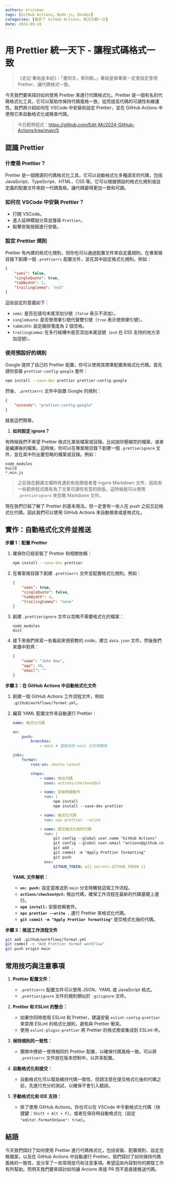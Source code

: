 ```yaml
---
authors: elvismao
tags: [GitHub Actions, Node.js, DevOps]
categories: [看好了 GitHub Actions，我只示範一次]
date: 2024-09-18
---
```


# 用 Prettier 統一天下 - 讓程式碼格式一致

> 《史記·秦始皇本紀》：「書同文，車同軌。」秦始皇做專案一定會設定會用 Prettier，讓代碼格式一致。

今天我們要來探討如何使用 Prettier 來進行代碼格式化。Prettier 是一個有名的代碼格式化工具，它可以幫助你保持代碼風格一致，從而提高代碼的可讀性和維護性。我們將介紹如何在 VSCode 中安裝和設定 Prettier，並在 GitHub Actions 中使用它來自動格式化或檢查代碼。

> 今日範例程式：<https://github.com/Edit-Mr/2024-GitHub-Actions/tree/main/5>

## 認識 Prettier

### 什麼是 Prettier？

Prettier 是一個開源的代碼格式化工具，它可以自動格式化多種語言的代碼，包括 JavaScript、TypeScript、HTML、CSS 等。它可以根據預設的格式化規則或自定義的配置文件來統一代碼風格，讓代碼變得更加一致和可讀。

### 如何在 VSCode 中安裝 Prettier？

-   打開 VSCode。
-   進入延伸模組分頁並搜尋 `Prettier`。
-   點擊安裝按鈕進行安裝。

### 設定 Prettier 規則

Prettier 有內建的格式化規則，但你也可以通過配置文件來自定義規則。在專案根目錄下創建一個 `.prettierrc` 配置文件，並在其中設定格式化規則。例如：

```json
{
    "semi": false,
    "singleQuote": true,
    "tabWidth": 2,
    "trailingComma": "es5"
}
```

這些設定的意義如下：

-   `semi`: 是否在語句末尾添加分號（`false` 表示不添加）。
-   `singleQuote`: 是否使用單引號代替雙引號（`true` 表示使用單引號）。
-   `tabWidth`: 設定縮排寬度為 2 個空格。
-   `trailingComma`: 在多行結構中是否添加末尾逗號（`es5` 在 ES5 支持的地方添加逗號）。

### 使用預設好的規則

Google 提供了自己的 Prettier 配置，你可以使用其標準配置來格式化代碼。首先請你安裝 `prettier-config-google` 套件：

```bash
npm install --save-dev prettier prettier-config-google
```

然後，`.prettierrc` 文件中設置 Google 的規則：

```json
{
    "extends": "prettier-config-google"
}
```

就是這們簡單。

1. **如何設定 ignore？**

有時候我們不希望 Prettier 格式化某些檔案或目錄。比如說你壓縮完的檔案，或者是編譯後的檔案。這時候，你可以在專案根目錄下創建一個 `.prettierignore` 文件，並在其中列出要忽略的檔案或目錄。例如：

```
node_modules
build
*.min.js
```

> 之前我在翻譯文檔時有遇到有些開發者會 ingore Markdown 文件，因為有一些範例程式碼有為了文章可讀性有意的排版，這時候就可以使用 `.prettierignore` 來忽略 Markdown 文件。

現在我們已經了解了 Prettier 的基本用法。但一定會有一些人在 push 之前忘記格式化代碼。因此我們可以使用 GitHub Actions 來自動檢查或是格式化。

## 實作：自動格式化文件並推送

**步驟 1：配置 Prettier**

1. 確保你已經安裝了 Prettier 和相關依賴：

    ```bash
    npm install --save-dev prettier
    ```

2. 在專案根目錄下創建 `.prettierrc` 文件並配置格式化規則。例如：

    ```json
    {
        "semi": true,
        "singleQuote": false,
        "tabWidth": 4,
        "trailingComma": "none"
    }
    ```

3. 創建 `.prettierignore` 文件以忽略不需要格式化的檔案：

    ```
    node_modules
    dist
    ```

4. 接下來我們來寫一些看起來很邪教的 code，建立 `data.json` 文件，然後我們來置中對齊：

    ```json
    {
        "name": "John Doe",
        "age": 30,
        "email": ""
    }
    ```

**步驟 2：在 GitHub Actions 中自動格式化文件**

1. 創建一個 GitHub Actions 工作流程文件，例如 `.github/workflows/format.yml`。

2. 編寫 YAML 配置文件來自動運行 Prettier：

    ```yaml
    name: 格式化代碼

    on:
        push:
            branches:
                - main # 當推送到 main 分支時觸發

    jobs:
        format:
            runs-on: ubuntu-latest

            steps:
                - name: 檢出代碼
                  uses: actions/checkout@v3

                - name: 安裝依賴套件
                  run: |
                      npm install
                      npm install --save-dev prettier

                - name: 格式化代碼
                  run: npx prettier --write .

                - name: 提交格式化後的代碼
                  run: |
                      git config --global user.name "GitHub Actions"
                      git config --global user.email "actions@github.com"
                      git add .
                      git commit -m "Apply Prettier formatting"
                      git push
                  env:
                      GITHUB_TOKEN: ${{ secrets.GITHUB_TOKEN }}
    ```

    **YAML 文件解析：**

    - **`on: push:`** 設定當推送到 `main` 分支時觸發這個工作流程。
    - **`actions/checkout@v3:`** 檢出代碼，確保工作流程在最新的代碼基礎上運行。
    - **`npm install:`** 安裝依賴套件。
    - **`npx prettier --write .`** 運行 Prettier 來格式化代碼。
    - **`git commit -m "Apply Prettier formatting"`** 提交格式化後的代碼。

**步驟 3：推送工作流程文件**

```bash
git add .github/workflows/format.yml
git commit -m "Add Prettier format workflow"
git push origin main
```

## 常用技巧與注意事項

1. **Prettier 配置文件：**

    - `.prettierrc` 配置文件可以使用 JSON、YAML 或 JavaScript 格式。
    - `.prettierignore` 文件的規則類似於 `.gitignore` 文件。

2. **Prettier 和 ESLint 的整合：**

    - 如果你同時使用 ESLint 和 Prettier，建議安裝 `eslint-config-prettier` 來禁用 ESLint 的格式化規則，避免與 Prettier 衝突。
    - 使用 `eslint-plugin-prettier` 將 Prettier 的格式檢查集成到 ESLint 中。

3. **保持規則的一致性：**

    - 團隊中應統一使用相同的 Prettier 配置，以確保代碼風格一致。可以將 `.prettierrc` 文件放在版本控制中，以共享配置。

4. **自動格式化和提交：**

    - 自動格式化可以幫助維持代碼一致性，但請注意在提交格式化後的代碼之前，先進行充分的測試，以確保不會引入錯誤。

5. **手動格式化和 IDE 支持：**
    - 除了使用 GitHub Actions，你也可以在 VSCode 中手動格式化代碼（快捷鍵：`Shift + Alt + F`），或者在保存時自動格式化（設定 `"editor.formatOnSave": true`）。

## 結語

今天我們探討了如何使用 Prettier 進行代碼格式化，包括安裝、配置規則、設定忽略檔案，以及在 GitHub Actions 中自動運行 Prettier。我們探討了如何保持代碼風格的一致性，並分享了一些常用技巧和注意事項。希望這些內容對你的開發工作有所幫助。而明天我們要來探討如何讓 Arcions 來提 PR 而不是直接推送代碼。

